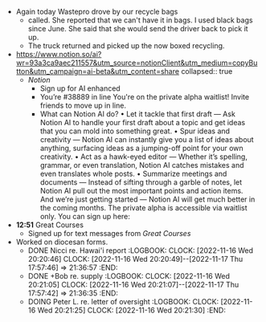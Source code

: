 - Again today Wastepro drove by our recycle bags
	- called. She reported that we can't have it in bags. I used black bags since June. She said that she would send the driver back to pick it up.
	- The truck returned and picked up the now boxed recycling.
- https://www.notion.so/ai?wr=93a3ca9aec211557&utm_source=notionClient&utm_medium=copyButton&utm_campaign=ai-beta&utm_content=share
  collapsed:: true
	- *Notion*
		- Sign up for AI enhanced
		- You’re #38889 in line
		  You're on the private alpha waitlist!
		  Invite friends to move up in line.
		- What can Notion AI do?
		  •	Let it tackle that first draft — Ask Notion AI to handle your first draft about a topic and get ideas that you can mold into something great.
		  •	Spur ideas and creativity — Notion AI can instantly give you a list of ideas about anything, surfacing ideas as a jumping-off point for your own creativity.
		  •	Act as a hawk-eyed editor — Whether it’s spelling, grammar, or even translation, Notion AI catches mistakes and even translates whole posts.
		  •	Summarize meetings and documents — Instead of sifting through a garble of notes, let Notion AI pull out the most important points and action items.
		  And we’re just getting started — Notion AI will get much better in the coming months.
		  The private alpha is accessible via waitlist only. You can sign up here:
- **12:51** Great Courses
	- Signed up for text messages from *Great Courses*
- Worked on diocesan forms.
	- DONE Nicci re. Hawai'i report
	  :LOGBOOK:
	  CLOCK: [2022-11-16 Wed 20:20:46]
	  CLOCK: [2022-11-16 Wed 20:20:49]--[2022-11-17 Thu 17:57:46] =>  21:36:57
	  :END:
	- DONE +Bob re. supply
	  :LOGBOOK:
	  CLOCK: [2022-11-16 Wed 20:21:05]
	  CLOCK: [2022-11-16 Wed 20:21:07]--[2022-11-17 Thu 17:57:42] =>  21:36:35
	  :END:
	- DOING  Peter L. re. letter of oversight
	  :LOGBOOK:
	  CLOCK: [2022-11-16 Wed 20:21:25]
	  CLOCK: [2022-11-16 Wed 20:21:30]
	  :END: